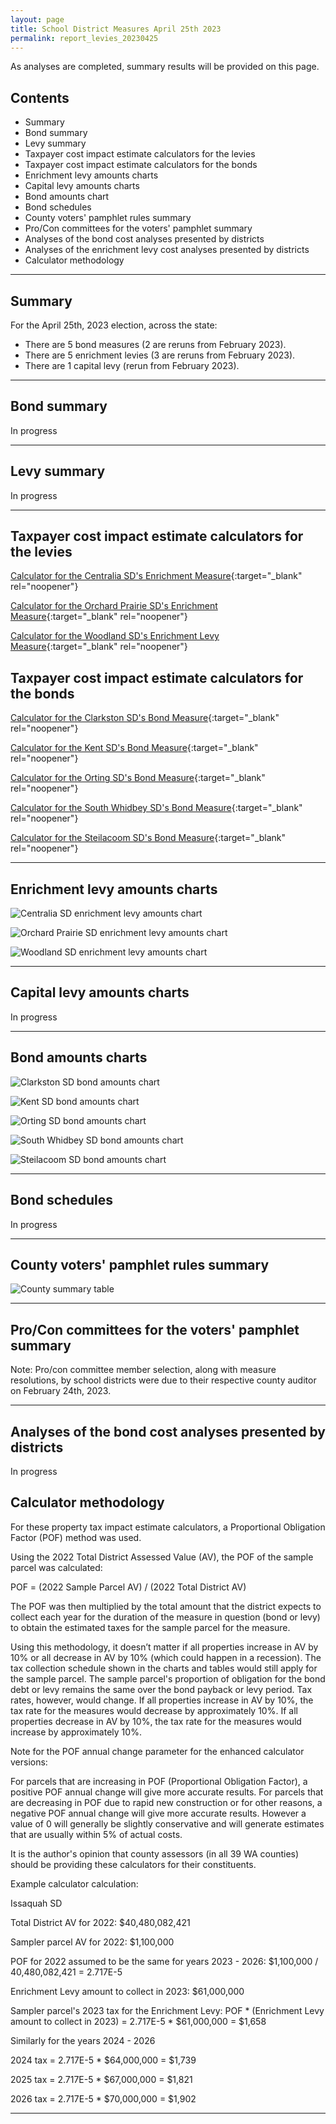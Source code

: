 ```yaml
---
layout: page
title: School District Measures April 25th 2023
permalink: report_levies_20230425
---
```


As analyses are completed, summary results will be provided on this page.

## Contents
- Summary
- Bond summary
- Levy summary
- Taxpayer cost impact estimate calculators for the levies
- Taxpayer cost impact estimate calculators for the bonds
- Enrichment levy amounts charts
- Capital levy amounts charts
- Bond amounts chart
- Bond schedules
- County voters' pamphlet rules summary
- Pro/Con committees for the voters' pamphlet summary
- Analyses of the bond cost analyses presented by districts
- Analyses of the enrichment levy cost analyses presented by districts
- Calculator methodology

___

## Summary
For the April 25th, 2023 election, across the state:
- There are 5 bond measures (2 are reruns from February 2023).
- There are 5 enrichment levies (3 are reruns from February 2023).
- There are 1 capital levy (rerun from February 2023).


___

## Bond summary

In progress

___

## Levy summary

In progress

___

## Taxpayer cost impact estimate calculators for the levies

[Calculator for the Centralia SD's Enrichment Measure](calculator_centralia_20230425_enhanced){:target="_blank" rel="noopener"}

[Calculator for the Orchard Prairie SD's Enrichment Measure](calculator_orchard_prairie_20230425_enhanced){:target="_blank" rel="noopener"}

[Calculator for the Woodland SD's Enrichment Levy Measure](calculator_woodland_20230425_enhanced){:target="_blank" rel="noopener"}

## Taxpayer cost impact estimate calculators for the bonds

[Calculator for the Clarkston SD's Bond Measure](calculator_clarkston_20230425_enhanced){:target="_blank" rel="noopener"}

[Calculator for the Kent SD's Bond Measure](calculator_kent_20230425_enhanced){:target="_blank" rel="noopener"}

[Calculator for the Orting SD's Bond Measure](calculator_orting_20230425_enhanced){:target="_blank" rel="noopener"}

[Calculator for the South Whidbey SD's Bond Measure](calculator_south_whidbey_20230425_enhanced){:target="_blank" rel="noopener"}

[Calculator for the Steilacoom SD's Bond Measure](calculator_steilacoom_20230425_enhanced){:target="_blank" rel="noopener"}

___

## Enrichment levy amounts charts

![Centralia SD enrichment levy amounts chart](pagesManual/LeviesReport/20230425/CentraliaEnrichment.png "Centralia SD enrichment levy amounts chart")

![Orchard Prairie SD enrichment levy amounts chart](pagesManual/LeviesReport/20230425/OrchardPrairieEnrichment.png "Centralia SD enrichment levy amounts chart")

![Woodland SD enrichment levy amounts chart](pagesManual/LeviesReport/20230425/WoodlandEnrichment.png "Woodland SD enrichment levy amounts chart")

___


## Capital levy amounts charts

In progress

___

## Bond amounts charts

![Clarkston SD bond amounts chart](pagesManual/LeviesReport/20230425/Clarkston.png "Clarkston SD bond amounts chart")

![Kent SD bond amounts chart](pagesManual/LeviesReport/20230425/Kent.png "Kent SD bond amounts chart")

![Orting SD bond amounts chart](pagesManual/LeviesReport/20230425/Orting.png "Orting SD bond amounts chart")

![South Whidbey SD bond amounts chart](pagesManual/LeviesReport/20230425/SouthWhidbey.png "South Whidbey SD bond amounts chart")

![Steilacoom SD bond amounts chart](pagesManual/LeviesReport/20230425/Steilacoom.png "Steilacoom SD bond amounts chart")

___

## Bond schedules

In progress

___

## County voters' pamphlet rules summary

![County summary table](pagesManual/LeviesReport/20230214/VotersPamphletRules.png "County summary table")

___

## Pro/Con committees for the voters' pamphlet summary

Note: Pro/con committee member selection, along with measure resolutions, by school districts were due to their respective county auditor on February 24th, 2023.

___


## Analyses of the bond cost analyses presented by districts

In progress

## Calculator methodology

For these property tax impact estimate calculators, a Proportional Obligation Factor (POF) method was used.

Using the 2022 Total District Assessed Value (AV), the POF of the sample parcel was calculated:

POF = (2022 Sample Parcel AV) / (2022 Total District AV)

The POF was then multiplied by the total amount that the district expects to collect each year for the duration of the measure in question (bond or levy) 
to obtain the estimated taxes for the sample parcel for the measure.

Using this methodology, it doesn’t matter if all properties increase in AV by 10% or all decrease in AV by 10% (which could happen in a recession). 
The tax collection schedule shown in the charts and tables would still apply for the sample parcel. The sample parcel's proportion of obligation for the bond debt 
or levy remains the same over the bond payback or levy period. Tax rates, however, would change. If all properties increase in AV by 10%, the tax rate for the measures would 
decrease by approximately 10%. If all properties decrease in AV by 10%, the tax rate for the measures would increase by approximately 10%.

Note for the POF annual change parameter for the enhanced calculator versions:

For parcels that are increasing in POF (Proportional Obligation Factor), a positive POF annual change will give more accurate results. 
For parcels that are decreasing in POF due to rapid new construction or for other reasons, a negative POF annual change will give more accurate results. 
However a value of 0 will generally be slightly conservative and will generate estimates that are usually within 5% of actual costs. 

It is the author's opinion that county assessors (in all 39 WA counties) should be providing these calculators for their constituents. 

Example calculator calculation:

Issaquah SD

Total District AV for 2022: $40,480,082,421

Sampler parcel AV for 2022: $1,100,000

POF for 2022 assumed to be the same for years 2023 - 2026: $1,100,000 / 40,480,082,421 = 2.717E-5

Enrichment Levy amount to collect in 2023: $61,000,000

Sampler parcel's 2023 tax for the Enrichment Levy: POF * (Enrichment Levy amount to collect in 2023) = 2.717E-5 * $61,000,000 = $1,658

Similarly for the years 2024 - 2026

2024 tax = 2.717E-5 * $64,000,000 = $1,739

2025 tax = 2.717E-5 * $67,000,000 = $1,821

2026 tax = 2.717E-5 * $70,000,000 = $1,902


___

